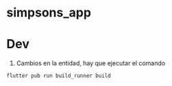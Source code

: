 # simpsons_app

# Dev

1. Cambios en la entidad, hay que ejecutar el comando

```
flutter pub run build_runner build
```
